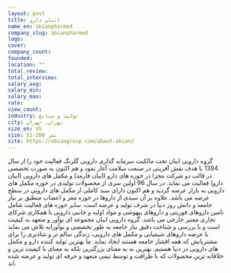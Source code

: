 ```yaml
---
layout: post
title: ابیان دارو
name_en: abianpharmed
company_slug: abianpharmed
logo: 
cover: 
company_count:
founded:
location: ""
total_review: 
total_interview: 
salary_avg: 
salary_min: 
salary_max: 
rate: 
view_count: 
industry: تولید و صنایع
city: تهران, تهران
size_en: VS
size: 51-200 نفر
site: https://abiangroup.com/about-abian/
---
```


گروه دارویی ابیان تحت مالکیت سرمایه گذاری دارویی گلرنگ فعالیت خود را از سال 1394 با هدف نقش آفرینی در صنعت سلامت آغاز نمود و هم اکنون به صورت تخصصی در قالب دو شرکت مجزا در حوزه های دارو (ابیان فارمد) و مکمل های دارویی (ابیان دارو) فعالیت می نماید. در سال 96 اولین سری از محصولات تولیدی در حوزه مکمل های دارویی به بازار عرضه گردید و هم اکنون دارای سبد کاملی از مکمل های دارویی در سطح عرضه می باشد. علاوه بر آن سبدی از داروها در حوزه مغز و اعصاب منطبق بر نیاز جامعه و دانش روز دنیا در شرف تولید و عرضه است. سایر حوزه های فعالیت شامل تامین داروهای فوریتی و داروهای بیهوشی و مواد اولیه و جانبی دارویی با همکاری شرکای تجاری معتبر خارجی می باشد.
گروه دارویی ابیان مجموعه ای نوآور و متعهد به کیفیت است و با بررسی و شناخت دقیق نیاز جامعه به طور تخصصی و نوآورانه تلاش می نماید با عرضه داروهای شیمیایی و مکمل های دارویی، زندگی سالم تر و شادتری را برای مشتریانش که همه اقشار جامعه هستند ایجاد نماید.
ما بهترین تولید کننده دارو و مکمل های دارویی در دنیا هستیم. بهترین نه به معنای بزرگترین بلکه به معنای با کیفیت ترین و خلاقانه ترین محصولات که با ظرافت و توسط تیمی متعهد و حرفه ای تولید و عرضه شده اند.
